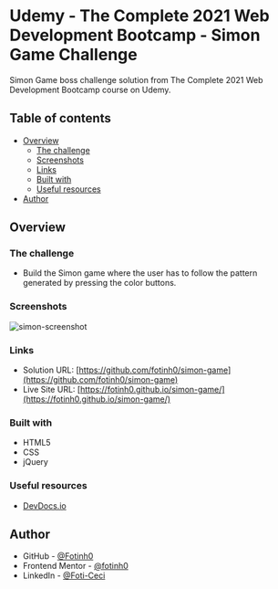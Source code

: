 # Udemy - The Complete 2021 Web Development Bootcamp - Simon Game Challenge

Simon Game boss challenge solution from The Complete 2021 Web Development Bootcamp course on Udemy.

## Table of contents

- [Overview](#overview)
  - [The challenge](#the-challenge)
  - [Screenshots](#screenshots)
  - [Links](#links)
  - [Built with](#built-with)
  - [Useful resources](#useful-resources)
- [Author](#author)

## Overview

### The challenge

- Build the Simon game where the user has to follow the pattern generated by pressing the color buttons.  

### Screenshots
![simon-screenshot](https://user-images.githubusercontent.com/67170897/130887376-40455d56-002e-4c45-8dc3-4f234c760e55.JPG)

### Links

- Solution URL: [https://github.com/fotinh0/simon-game](https://github.com/fotinh0/simon-game)
- Live Site URL: [https://fotinh0.github.io/simon-game/](https://fotinh0.github.io/simon-game/)

### Built with

- HTML5
- CSS 
- jQuery

### Useful resources
- [DevDocs.io](https://devdocs.io/css/)

## Author

- GitHub - [@Fotinh0](https://github.com/fotinh0)
- Frontend Mentor - [@fotinh0](https://www.frontendmentor.io/profile/fotinh0)
- LinkedIn - [@Foti-Ceci](https://www.linkedin.com/in/foti-ceci/)
